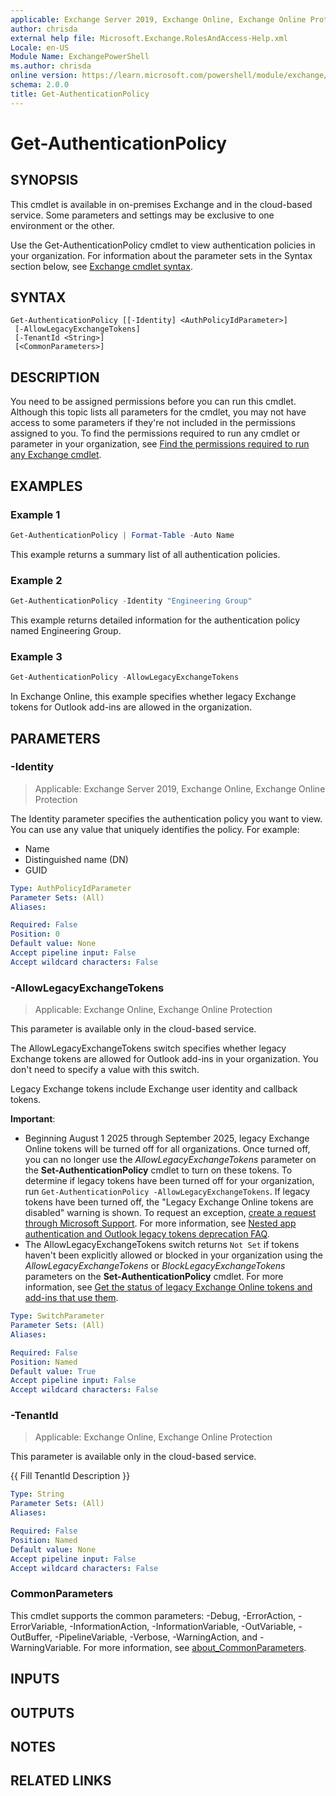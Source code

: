 ```yaml
---
applicable: Exchange Server 2019, Exchange Online, Exchange Online Protection
author: chrisda
external help file: Microsoft.Exchange.RolesAndAccess-Help.xml
Locale: en-US
Module Name: ExchangePowerShell
ms.author: chrisda
online version: https://learn.microsoft.com/powershell/module/exchange/get-authenticationpolicy
schema: 2.0.0
title: Get-AuthenticationPolicy
---
```


# Get-AuthenticationPolicy

## SYNOPSIS
This cmdlet is available in on-premises Exchange and in the cloud-based service. Some parameters and settings may be exclusive to one environment or the other.

Use the Get-AuthenticationPolicy cmdlet to view authentication policies in your organization.
For information about the parameter sets in the Syntax section below, see [Exchange cmdlet syntax](https://learn.microsoft.com/powershell/exchange/exchange-cmdlet-syntax).

## SYNTAX

```
Get-AuthenticationPolicy [[-Identity] <AuthPolicyIdParameter>]
 [-AllowLegacyExchangeTokens]
 [-TenantId <String>]
 [<CommonParameters>]
```

## DESCRIPTION
You need to be assigned permissions before you can run this cmdlet. Although this topic lists all parameters for the cmdlet, you may not have access to some parameters if they're not included in the permissions assigned to you. To find the permissions required to run any cmdlet or parameter in your organization, see [Find the permissions required to run any Exchange cmdlet](https://learn.microsoft.com/powershell/exchange/find-exchange-cmdlet-permissions).

## EXAMPLES

### Example 1
```powershell
Get-AuthenticationPolicy | Format-Table -Auto Name
```

This example returns a summary list of all authentication policies.

### Example 2
```powershell
Get-AuthenticationPolicy -Identity "Engineering Group"
```

This example returns detailed information for the authentication policy named Engineering Group.

### Example 3
```powershell
Get-AuthenticationPolicy -AllowLegacyExchangeTokens
```

In Exchange Online, this example specifies whether legacy Exchange tokens for Outlook add-ins are allowed in the organization.

## PARAMETERS

### -Identity

> Applicable: Exchange Server 2019, Exchange Online, Exchange Online Protection

The Identity parameter specifies the authentication policy you want to view. You can use any value that uniquely identifies the policy. For example:

- Name
- Distinguished name (DN)
- GUID

```yaml
Type: AuthPolicyIdParameter
Parameter Sets: (All)
Aliases:

Required: False
Position: 0
Default value: None
Accept pipeline input: False
Accept wildcard characters: False
```

### -AllowLegacyExchangeTokens

> Applicable: Exchange Online, Exchange Online Protection

This parameter is available only in the cloud-based service.

The AllowLegacyExchangeTokens switch specifies whether legacy Exchange tokens are allowed for Outlook add-ins in your organization. You don't need to specify a value with this switch.

Legacy Exchange tokens include Exchange user identity and callback tokens.

**Important**:

- Beginning August 1 2025 through September 2025, legacy Exchange Online tokens will be turned off for all organizations. Once turned off, you can no longer use the _AllowLegacyExchangeTokens_ parameter on the **Set-AuthenticationPolicy** cmdlet to turn on these tokens. To determine if legacy tokens have been turned off for your organization, run `Get-AuthenticationPolicy -AllowLegacyExchangeTokens`. If legacy tokens have been turned off, the "Legacy Exchange Online tokens are disabled" warning is shown. To request an exception, [create a request through Microsoft Support](https://aka.ms/LegacyTokensByOctober). For more information, see [Nested app authentication and Outlook legacy tokens deprecation FAQ](https://learn.microsoft.com/office/dev/add-ins/outlook/faq-nested-app-auth-outlook-legacy-tokens#what-is-the-timeline-for-shutting-down-legacy-exchange-online-tokens).
- The AllowLegacyExchangeTokens switch returns `Not Set` if tokens haven't been explicitly allowed or blocked in your organization using the _AllowLegacyExchangeTokens_ or _BlockLegacyExchangeTokens_ parameters on the **Set-AuthenticationPolicy** cmdlet. For more information, see [Get the status of legacy Exchange Online tokens and add-ins that use them](https://learn.microsoft.com/office/dev/add-ins/outlook/turn-exchange-tokens-on-off#get-the-status-of-legacy-exchange-online-tokens-and-add-ins-that-use-them).

```yaml
Type: SwitchParameter
Parameter Sets: (All)
Aliases:

Required: False
Position: Named
Default value: True
Accept pipeline input: False
Accept wildcard characters: False
```

### -TenantId

> Applicable: Exchange Online, Exchange Online Protection

This parameter is available only in the cloud-based service.

{{ Fill TenantId Description }}

```yaml
Type: String
Parameter Sets: (All)
Aliases:

Required: False
Position: Named
Default value: None
Accept pipeline input: False
Accept wildcard characters: False
```

### CommonParameters
This cmdlet supports the common parameters: -Debug, -ErrorAction, -ErrorVariable, -InformationAction, -InformationVariable, -OutVariable, -OutBuffer, -PipelineVariable, -Verbose, -WarningAction, and -WarningVariable. For more information, see [about_CommonParameters](https://go.microsoft.com/fwlink/p/?LinkID=113216).

## INPUTS

## OUTPUTS

## NOTES

## RELATED LINKS
